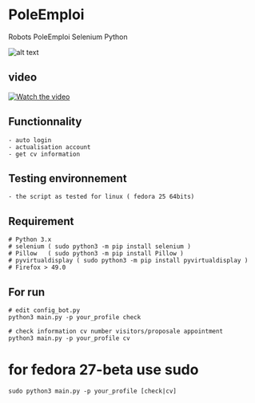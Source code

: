 # PoleEmploi
Robots PoleEmploi Selenium Python  

![alt text](http://alloemploi.fr/img/logo-pole-emploi.png)  

## video 
[![Watch the video](http://img.youtube.com/vi/KfOyb2EXQnY/0.jpg)](https://youtu.be/KfOyb2EXQnY)


## Functionnality
```
- auto login
- actualisation account
- get cv information
```

## Testing environnement
```
- the script as tested for linux ( fedora 25 64bits)
```


## Requirement
```
# Python 3.x
# selenium ( sudo python3 -m pip install selenium )
# Pillow   ( sudo python3 -m pip install Pillow )
# pyvirtualdisplay ( sudo python3 -m pip install pyvirtualdisplay )
# Firefox > 49.0
```

## For run
```
# edit config_bot.py
python3 main.py -p your_profile check

# check information cv number visitors/proposale appointment 
python3 main.py -p your_profile cv
```

# for fedora 27-beta use sudo
```
sudo python3 main.py -p your_profile [check|cv]
```


